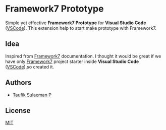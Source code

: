 # Framework7 Prototype

Simple yet effective **Framework7 Prototype** for **Visual Studio Code** ([VSCode](https://code.visualstudio.com/)). This extension help to start make prototype with Framework7.

## Idea

Inspired from [Framework7](https://framework7.io/docs/) documentation. I thought it would be great if we have only [Framework7](https://framework7.io/) project starter inside **Visual Studio Code** ([VSCode](https://code.visualstudio.com/)),so created it.

## Authors

- [Taufik Sulaeman P](https://github.com/taufiksu)

## License

[MIT](./LICENSE.md)
